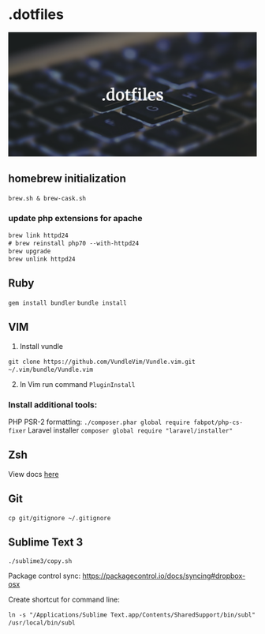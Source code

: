 .dotfiles
========

<p align="center">
	<img src="logo.png" alt="dotfiles">
</p>

## homebrew initialization
```brew.sh & brew-cask.sh```

### update php extensions for apache
```
brew link httpd24
# brew reinstall php70 --with-httpd24
brew upgrade
brew unlink httpd24
```

## Ruby
```gem install bundler```
```bundle install```

## VIM

1. Install vundle 
```
git clone https://github.com/VundleVim/Vundle.vim.git ~/.vim/bundle/Vundle.vim
```
2. In Vim run command `PluginInstall`

### Install additional tools:

PHP 
PSR-2 formatting:
```./composer.phar global require fabpot/php-cs-fixer```
Laravel installer
```composer global require "laravel/installer"```


## Zsh

View docs [here](./zsh/Readme.md)

## Git
```
cp git/gitignore ~/.gitignore
```

## Sublime Text 3
```
./sublime3/copy.sh
```

Package control sync: https://packagecontrol.io/docs/syncing#dropbox-osx

Create shortcut for command line:
```
ln -s "/Applications/Sublime Text.app/Contents/SharedSupport/bin/subl" /usr/local/bin/subl
```
